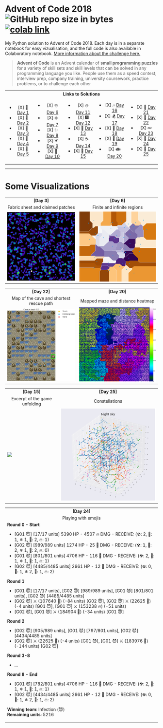# Advent of Code 2018  ![GitHub repo size in bytes](https://img.shields.io/github/repo-size/ameroyer/advent_of_code_2018.svg)  [![colab link](https://camo.githubusercontent.com/52feade06f2fecbf006889a904d221e6a730c194/68747470733a2f2f636f6c61622e72657365617263682e676f6f676c652e636f6d2f6173736574732f636f6c61622d62616467652e737667)](https://colab.research.google.com/drive/1x0CnzAg524k2Mt-89BaTXP8rLS6KHUKm)

My Python solution to Advent of Code 2018. Each day is in a separate notebook for easy vizualisation, and the full code is also available in Colaboratory notebook. [More information about the challenge here.](https://adventofcode.com/2018)

> **Advent of Code** is an Advent calendar of **small programming puzzles** for a variety of skill sets and skill levels that can be solved in any programming language you like.
People use them as a speed contest, interview prep, company training, university coursework, practice problems, or to challenge each other


<table style='text-align:center'>
<tr>
<td colspan="5" align='center'><b>Links to Solutions</b></td>
</tr>

<tr>
<td>
<ul>
<li> [X] 🎅 <a href="https://github.com/ameroyer/advent_of_code_2018/blob/master/day01.ipynb">Day 1</a>
<li> [X] 🎁 <a href="https://github.com/ameroyer/advent_of_code_2018/blob/master/day02.ipynb">Day 2</a>
<li> [X] 🎄 <a href="https://github.com/ameroyer/advent_of_code_2018/blob/master/day03.ipynb">Day 3</a>
<li> [X] 🌠 <a href="https://github.com/ameroyer/advent_of_code_2018/blob/master/day04.ipynb">Day 4</a>
<li> [X] 🍰 <a href="https://github.com/ameroyer/advent_of_code_2018/blob/master/day05.ipynb">Day 5</a>
</ul>
</td>

<td>
<ul>
<li> [X] ☃️ <a href="https://github.com/ameroyer/advent_of_code_2018/blob/master/day06.ipynb">Day 6</a>
<li> [X] ❄️ <a href="https://github.com/ameroyer/advent_of_code_2018/blob/master/day07.ipynb">Day 7</a>
<li> [X] ✨ <a href="https://github.com/ameroyer/advent_of_code_2018/blob/master/day08.ipynb">Day 8</a>
<li> [X] 💗 <a href="https://github.com/ameroyer/advent_of_code_2018/blob/master/day09.ipynb">Day 9</a>
<li> [X] 🍬 <a href="https://github.com/ameroyer/advent_of_code_2018/blob/master/day10.ipynb">Day 10</a>
</ul>
</td>

<td>
<ul>
<li> [X] ⛄ <a href="https://github.com/ameroyer/advent_of_code_2018/blob/master/day11.ipynb">Day 11</a>
<li> [X] 🎆 <a href="https://github.com/ameroyer/advent_of_code_2018/blob/master/day12.ipynb">Day 12</a>
<li> [X] 🍭 <a href="https://github.com/ameroyer/advent_of_code_2018/blob/master/day13.ipynb">Day 13</a>
<li> [X] ☕ <a href="https://github.com/ameroyer/advent_of_code_2018/blob/master/day14.ipynb">Day 14</a>
<li> [X] 🌰 <a href="https://github.com/ameroyer/advent_of_code_2018/blob/master/day15.ipynb">Day 15</a>
</ul>
</td>

<td>
<ul>
<li> [X] 🎶 <a href="https://github.com/ameroyer/advent_of_code_2018/blob/master/day16.ipynb">Day 16</a>
<li> [X] 🏂 <a href="https://github.com/ameroyer/advent_of_code_2018/blob/master/day17.ipynb">Day 17</a>
<li> [X] 🍠 <a href="https://github.com/ameroyer/advent_of_code_2018/blob/master/day18.ipynb">Day 18</a>
<li> [X] 🍫 <a href="https://github.com/ameroyer/advent_of_code_2018/blob/master/day19.ipynb">Day 19</a>
<li> [X] 👪 <a href="https://github.com/ameroyer/advent_of_code_2018/blob/master/day20.ipynb">Day 20</a>
</ul>
</td>

<td>
<ul>
<li> [X] 🍪 <a href="https://github.com/ameroyer/advent_of_code_2018/blob/master/day21.ipynb">Day 21</a>
<li> [X] 🎀 <a href="https://github.com/ameroyer/advent_of_code_2018/blob/master/day22.ipynb">Day 22</a>
<li> [X] 💤 <a href="https://github.com/ameroyer/advent_of_code_2018/blob/master/day23.ipynb">Day 23</a>
<li> [X] 🎉 <a href="https://github.com/ameroyer/advent_of_code_2018/blob/master/day24.ipynb">Day 24</a>
<li> [X] 💫 <a href="https://github.com/ameroyer/advent_of_code_2018/blob/master/day25.ipynb">Day 25</a>
</ul>
</td>
</tr>
</table>

---

# Some Visualizations

<table>
<tr>
<td align="center"><b>[Day 3]</b></td>
<td align="center"><b>[Day 6]</b></td>
</tr>
<tr>
<td align="center">Fabric sheet and claimed patches</td>
<td align="center">Finite and infinite regions</td>
</tr>
<tr>
<td><img width="350px" src="viz/day03.png"></td>
<td><img width="400px" src="viz/day06.png"></td>
</tr>
</table>

<table>
<tr>
<td align="center"><b>[Day 22]</b></td>
<td align="center"><b>[Day 20]</b></td>
</tr>
<tr>
<td align="center">Map of the cave and shortest rescue path</td>
<td align="center">Mapped maze and distance heatmap</td>
</tr>
<tr>
<td><img width="350px" src="viz/day22.png"></td>
<td><img width="400px" src="viz/day20.png"></td>
</tr>
</table>

<table>
<tr>
<td align="center"><b>[Day 15]</b></td>
<td align="center"><b>[Day 25]</b></td>
</tr>
<tr>
<td align="center">Excerpt of the game unfolding</td>
<td align="center">Constellations</td>
</tr>
<tr>
<td><img width="350px" src="viz/day15.gif"></td>
<td><img width="400px" src="viz/day25.png"></td>
</tr>
</table>


<table>
<tr>
<td align="center"><b>[Day 24]</b></td>
</tr>
<tr>
<td align="center">Playing with emojis</td>
</tr>
<tr>
<td>
<b>Round 0 - Start</b>
<ul>
<li> [G01 😇] [17/17 units] 5390 HP - 4507 🔥 DMG - RECEIVE: (☢: 2, 💫: 1, ❄ 1, 👊: 2, 🔥: 1)
<li>[G02 😇] [989/989 units] 1274 HP - 25 💫 DMG - RECEIVE: (☢: 1, 💫: 2, ❄ 1, 👊: 2, 🔥: 0)
<li>[G01 😈] [801/801 units] 4706 HP - 116 👊 DMG - RECEIVE: (☢: 2, 💫: 1, ❄ 1, 👊: 1, 🔥: 1)
<li>[G02 😈] [4485/4485 units] 2961 HP - 12 💫 DMG - RECEIVE: (☢: 0, 💫: 1, ❄ 2, 👊: 1, 🔥: 2)
</ul>


<b>Round 1</b>
<ul>
<li>[G01 😇] [17/17 units], [G02 😇] [989/989 units], [G01 😈] [801/801 units], [G02 😈] [4485/4485 units]
<li>[G02 😈] ⚔ (107640 💫) (-84 units) [G02 😇], [G02 😇] ⚔ (22625 💫) (-4 units) [G01 😈], [G01 😇] ⚔ (153238 🔥) (-51 units) <li>[G02 😈], [G01 😈] ⚔ (184904 👊) (-34 units) [G01 😇]
</ul>

<b>Round 2</b>
<ul>
<li>[G02 😇] [905/989 units], [G01 😈] [797/801 units], [G02 😈] [4434/4485 units]
<li>[G02 😇] ⚔ (22625 💫) (-4 units) [G01 😈], [G01 😈] ⚔ (183976 👊) (-144 units) [G02 😇]
</ul>

<b>Round 3-8</b>
<ul>
<li>...
</ul>

<b>Round 8 - End</b>
<ul>
<li>[G01 😈] [782/801 units] 4706 HP - 116 👊 DMG - RECEIVE: (☢: 2, 💫: 1, ❄ 1, 👊: 1, 🔥: 1)
<li>[G02 😈] [4434/4485 units] 2961 HP - 12 💫 DMG - RECEIVE: (☢: 0, 💫: 1, ❄ 2, 👊: 1, 🔥: 2)
</ul>

<b>Winning team</b>: Infection (😈)
<br><b>Remaining units</b>: 5216
</td>
</tr>
</table>
